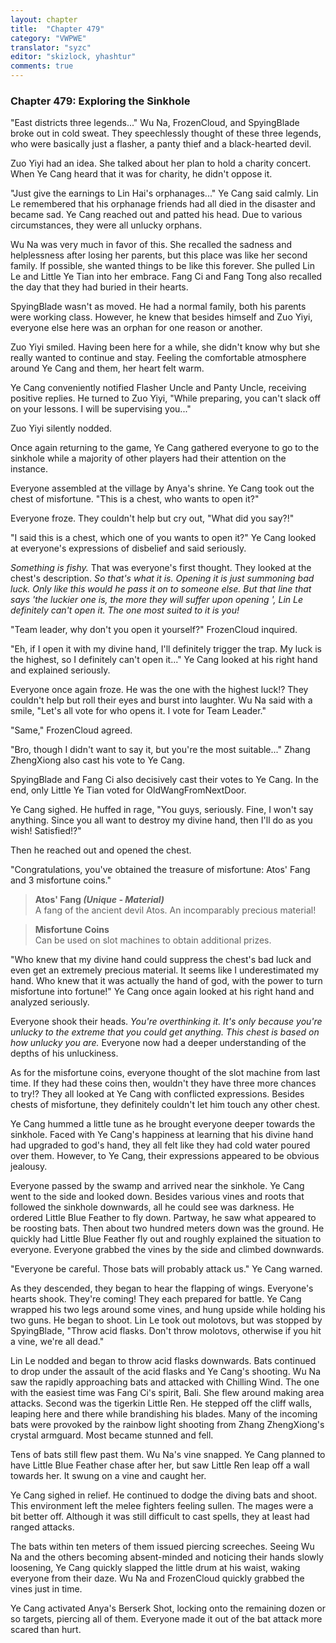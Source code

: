 ```yaml
---
layout: chapter
title:  "Chapter 479"
category: "VWPWE"
translator: "syzc"
editor: "skizlock, yhashtur"
comments: true
---
```


### Chapter 479: Exploring the Sinkhole

"East districts three legends..." Wu Na, FrozenCloud, and SpyingBlade broke out in cold sweat. They speechlessly thought of these three legends, who were basically just a flasher, a panty thief and a black-hearted devil.

Zuo Yiyi had an idea. She talked about her plan to hold a charity concert. When Ye Cang heard that it was for charity, he didn't oppose it.

"Just give the earnings to Lin Hai's orphanages..." Ye Cang said calmly. Lin Le remembered that his orphanage friends had all died in the disaster and became sad. Ye Cang reached out and patted his head. Due to various circumstances, they were all unlucky orphans.

Wu Na was very much in favor of this. She recalled the sadness and helplessness after losing her parents, but this place was like her second family. If possible, she wanted things to be like this forever. She pulled Lin Le and Little Ye Tian into her embrace. Fang Ci and Fang Tong also recalled the day that they had buried in their hearts.

SpyingBlade wasn't as moved. He had a normal family, both his parents were working class. However, he knew that besides himself and Zuo Yiyi, everyone else here was an orphan for one reason or another.

Zuo Yiyi smiled. Having been here for a while, she didn't know why but she really wanted to continue and stay. Feeling the comfortable atmosphere around Ye Cang and them, her heart felt warm.

Ye Cang conveniently notified Flasher Uncle and Panty Uncle, receiving positive replies. He turned to Zuo Yiyi, "While preparing, you can't slack off on your lessons. I will be supervising you..."

Zuo Yiyi silently nodded.

Once again returning to the game, Ye Cang gathered everyone to go to the sinkhole while a majority of other players had their attention on the instance.

Everyone assembled at the village by Anya's shrine. Ye Cang took out the chest of misfortune. "This is a chest, who wants to open it?"

Everyone froze. They couldn't help but cry out, "What did you say?!"

"I said this is a chest, which one of you wants to open it?" Ye Cang looked at everyone's expressions of disbelief and said seriously.

*Something is fishy.* That was everyone's first thought. They looked at the chest's description. *So that's what it is. Opening it is just summoning bad luck. Only like this would he pass it on to someone else. But that line that says 'the luckier one is, the more they will suffer upon opening
', Lin Le definitely can't open it. The one most suited to it is you!* 

"Team leader, why don't you open it yourself?" FrozenCloud inquired.

"Eh, if I open it with my divine hand, I'll definitely trigger the trap. My luck is the highest, so I definitely can't open it..." Ye Cang looked at his right hand and explained seriously.

Everyone once again froze. He was the one with the highest luck!? They couldn't help but roll their eyes and burst into laughter. Wu Na said with a smile, "Let's all vote for who opens it. I vote for Team Leader."

"Same," FrozenCloud agreed.

"Bro, though I didn't want to say it, but you're the most suitable..." Zhang ZhengXiong also cast his vote to Ye Cang.

SpyingBlade and Fang Ci also decisively cast their votes to Ye Cang. In the end, only Little Ye Tian voted for OldWangFromNextDoor.

Ye Cang sighed. He huffed in rage, "You guys, seriously. Fine, I won't say anything. Since you all want to destroy my divine hand, then I'll do as you wish! Satisfied!?"

Then he reached out and opened the chest.

"Congratulations, you've obtained the treasure of misfortune: Atos' Fang and 3 misfortune coins."

>**Atos' Fang *(Unique - Material)***  
A fang of the ancient devil Atos. An incomparably precious material!

>**Misfortune Coins**  
Can be used on slot machines to obtain additional prizes.

"Who knew that my divine hand could suppress the chest's bad luck and even get an extremely precious material. It seems like I underestimated my hand. Who knew that it was actually the hand of god, with the power to turn misfortune into fortune!" Ye Cang once again looked at his right hand and analyzed seriously.

Everyone shook their heads. *You're overthinking it. It's only because you're unlucky to the extreme that you could get anything. This chest is based on how unlucky you are.* Everyone now had a deeper understanding of the depths of his unluckiness.

As for the misfortune coins, everyone thought of the slot machine from last time. If they had these coins then, wouldn't they have three more chances to try!? They all looked at Ye Cang with conflicted expressions. Besides chests of misfortune, they definitely couldn't let him touch any other chest.

Ye Cang hummed a little tune as he brought everyone deeper towards the sinkhole. Faced with Ye Cang's happiness at learning that his divine hand had upgraded to god's hand, they all felt like they had cold water poured over them. However, to Ye Cang, their expressions appeared to be obvious jealousy.

Everyone passed by the swamp and arrived near the sinkhole. Ye Cang went to the side and looked down. Besides various vines and roots that followed the sinkhole downwards, all he could see was darkness. He ordered Little Blue Feather to fly down. Partway, he saw what appeared to be roosting bats. Then about two hundred meters down was the ground. He quickly had Little Blue Feather fly out and roughly explained the situation to everyone. Everyone grabbed the vines by the side and climbed downwards.

"Everyone be careful. Those bats will probably attack us." Ye Cang warned.

As they descended, they began to hear the flapping of wings. Everyone's hearts shook. They're coming! They each prepared for battle. Ye Cang wrapped his two legs around some vines, and hung upside while holding his two guns. He began to shoot. Lin Le took out molotovs, but was stopped by SpyingBlade, "Throw acid flasks. Don't throw molotovs, otherwise if you hit a vine, we're all dead."

Lin Le nodded and began to throw acid flasks downwards. Bats continued to drop under the assault of the acid flasks and Ye Cang's shooting. Wu Na saw the rapidly approaching bats and attacked with Chilling Wind. The one with the easiest time was Fang Ci's spirit, Bali. She flew around making area attacks. Second was the tigerkin Little Ren. He stepped off the cliff walls, leaping here and there while brandishing his blades. Many of the incoming bats were provoked by the rainbow light shooting from Zhang ZhengXiong's crystal armguard. Most became stunned and fell.

Tens of bats still flew past them. Wu Na's vine snapped. Ye Cang planned to have Little Blue Feather chase after her, but saw Little Ren leap off a wall towards her. It swung on a vine and caught her. 

Ye Cang sighed in relief. He continued to dodge the diving bats and shoot. This environment left the melee fighters feeling sullen. The mages were a bit better off. Although it was still difficult to cast spells, they at least had ranged attacks.

The bats within ten meters of them issued piercing screeches. Seeing Wu Na and the others becoming absent-minded and noticing their hands slowly loosening, Ye Cang quickly slapped the little drum at his waist, waking everyone from their daze. Wu Na and FrozenCloud quickly grabbed the vines just in time.

Ye Cang activated Anya's Berserk Shot, locking onto the remaining dozen or so targets, piercing all of them. Everyone made it out of the bat attack more scared than hurt.
